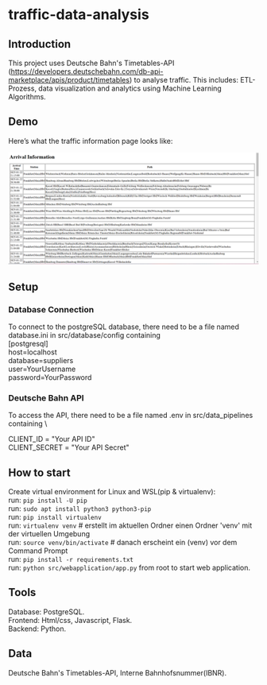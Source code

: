# traffic-data-analysis
## Introduction
This project uses Deutsche Bahn's Timetables-API (https://developers.deutschebahn.com/db-api-marketplace/apis/product/timetables) to analyse traffic. This includes: ETL-Prozess, data visualization and analytics using Machine Learning Algorithms.
## Demo
Here’s what the traffic information page looks like:

![Traffic Page Screenshot](data/images/demo.png)
## Setup 
### Database Connection
To connect to the postgreSQL database, there need to be a file named database.ini in src/database/config containing \
[postgresql] \
host=localhost \
database=suppliers \
user=YourUsername \
password=YourPassword
### Deutsche Bahn API
To access the API, there need to be a file named .env in src/data_pipelines containing \

CLIENT_ID = "Your API ID"\
CLIENT_SECRET = "Your API Secret" 
## How to start
Create virtual environment for Linux and WSL(pip & virtualenv): \
run: `pip install -U pip` \
run: `sudo apt install python3 python3-pip` \
run: `pip install virtualenv` \
run: `virtualenv venv`  # erstellt im aktuellen Ordner einen Ordner 'venv' mit der virtuellen Umgebung\
run: `source venv/bin/activate`   # danach erscheint ein (venv) vor dem Command Prompt\
run: `pip install -r requirements.txt` \
run: `python src/webapplication/app.py` from root to start web application.
## Tools
Database: PostgreSQL.  
Frontend: Html/css, Javascript, Flask.  
Backend: Python.  
## Data
Deutsche Bahn's Timetables-API, Interne Bahnhofsnummer(IBNR).
